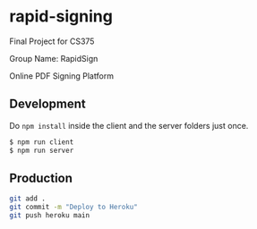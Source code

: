 # rapid-signing

Final Project for CS375

Group Name: RapidSign

Online PDF Signing Platform


## Development
Do `npm install` inside the client and the server folders just once.
```bash
$ npm run client 
$ npm run server
```

## Production 
```bash
git add . 
git commit -m "Deploy to Heroku" 
git push heroku main
```

